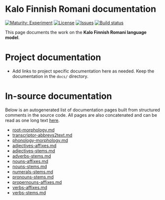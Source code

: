 # Kalo Finnish Romani documentation

[![Maturity: Experiment](https://img.shields.io/badge/Maturity-Experiment-black.svg)](https://giellalt.github.io/MaturityClassification.html)
[![License](https://img.shields.io/github/license/giellalt/template-lang-rmf)](https://raw.githubusercontent.com/giellalt/lang-rmf/develop/LICENSE)
[![Issues](https://img.shields.io/github/issues/giellalt/lang-rmf)](https://github.com/giellalt/lang-rmf/issues)
[![Build status](https://github.com/giellalt/lang-rmf/workflows/Speller%20CI+CD/badge.svg)](https://github.com/giellalt/lang-rmf/actions)

This page documents the work on the **Kalo Finnish Romani language model**. 

# Project documentation

* Add links to project specific documentation here as needed. Keep the documentation in the `docs/` directory.

# In-source documentation

Below is an autogenerated list of documentation pages built from structured comments in the source code. All pages are also concatenated and can be read as one long text [here](rmf.md).
* [root-morphology.md](root-morphology.md)
* [transcriptor-abbrevs2text.md](transcriptor-abbrevs2text.md)
* [phonology-morphology.md](phonology-morphology.md)
* [adjectives-affixes.md](adjectives-affixes.md)
* [adjectives-stems.md](adjectives-stems.md)
* [adverbs-stems.md](adverbs-stems.md)
* [nouns-affixes.md](nouns-affixes.md)
* [nouns-stems.md](nouns-stems.md)
* [numerals-stems.md](numerals-stems.md)
* [pronouns-stems.md](pronouns-stems.md)
* [propernouns-affixes.md](propernouns-affixes.md)
* [verbs-affixes.md](verbs-affixes.md)
* [verbs-stems.md](verbs-stems.md)
